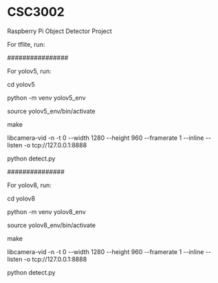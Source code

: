 # CSC3002
Raspberry Pi Object Detector Project

For tflite, run:

################

For yolov5, run:

cd yolov5

python -m venv yolov5_env

source yolov5_env/bin/activate

make

libcamera-vid -n -t 0 --width 1280 --height 960 --framerate 1 --inline --listen -o tcp://127.0.0.1:8888

python detect.py

###############

For yolov8, run:

cd yolov8

python -m venv yolov8_env

source yolov8_env/bin/activate

make

libcamera-vid -n -t 0 --width 1280 --height 960 --framerate 1 --inline --listen -o tcp://127.0.0.1:8888

python detect.py

